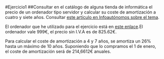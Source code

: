 #Ejercicio1
##Consultar en el catálogo de alguna tienda de informática el precio de un ordenador tipo servidor y calcular su coste de amortización a cuatro y siete años. Consultar [este artículo en Infoautónomos sobre el tema](https://infoautonomos.eleconomista.es/consultas-a-la-comunidad/988/).

El ordenador que he utilizado para el ejercicio está en [este enlace](https://www.pccomponentes.com/dell-poweredge-t130-intel-xeon-v6-e3-1220-8gb-1tb).El ordenador vale 999€, el precio sin I.V.A es de 825.62€.

Para calcular el coste de amortización a 4 y 7 años, se amortiza un 26% hasta un máximo de 10 años.
Suponiendo que lo compramos el 1 de enero, el coste de amortización será de 214,6612€ anuales.
